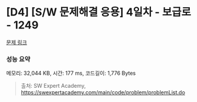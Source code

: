 # [D4] [S/W 문제해결 응용] 4일차 - 보급로 - 1249 

[문제 링크](https://swexpertacademy.com/main/code/problem/problemDetail.do?contestProbId=AV15QRX6APsCFAYD) 

### 성능 요약

메모리: 32,044 KB, 시간: 177 ms, 코드길이: 1,776 Bytes



> 출처: SW Expert Academy, https://swexpertacademy.com/main/code/problem/problemList.do